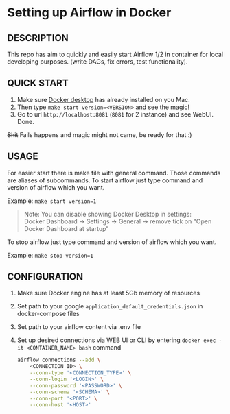 # Setting up Airflow in Docker

## DESCRIPTION

This repo has aim to quickly and easily start Airflow 1/2 in container for local developing purposes.
(write DAGs, fix errors, test functionality).

## QUICK START

1. Make sure [Docker desktop](https://www.docker.com) has already installed on you Mac.
2. Then type `make start version=<VERSION>` and see the magic!
3. Go to url `http://localhost:8081` (`8081` for 2 instance) and see WebUI. Done.

~~Shit~~ Fails happens and magic might not came, be ready for that :)

## USAGE

For easier start there is make file with general command. Those commands are aliases of subcommands.
To start airflow just type command and version of airflow which you want.

Example: `make start version=1`

> Note: You can disable showing Docker Desktop in settings: \
> Docker Dashboard -> Settings -> General -> remove tick on "Open Docker Dashboard at startup"

To stop airflow just type command and version of airflow which you want.

Example: `make stop version=1`

## CONFIGURATION

1. Make sure Docker engine has at least 5Gb memory of resources
2. Set path to your google `application_default_credentials.json` in docker-compose files
3. Set path to your airflow content via .env file
4. Set up desired connections via WEB UI or CLI by entering `docker exec -it <CONTAINER_NAME> bash` command

    ```bash
    airflow connections --add \
        <CONNECTION_ID> \
        --conn-type '<CONNECTION_TYPE>' \
        --conn-login '<LOGIN>' \
        --conn-password '<PASSWORD>' \
        --conn-schema '<SCHEMA>' \
        --conn-port '<PORT>' \
        --conn-host '<HOST>'
    ```
